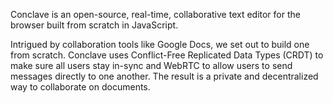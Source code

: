 Conclave is an open-source, real-time, collaborative text editor for the browser built from scratch in JavaScript.

Intrigued by collaboration tools like Google Docs, we set out to build one from scratch. Conclave uses Conflict-Free Replicated Data Types (CRDT) to make sure all users stay in-sync and WebRTC to allow users to send messages directly to one another. The result is a private and decentralized way to collaborate on documents. 

